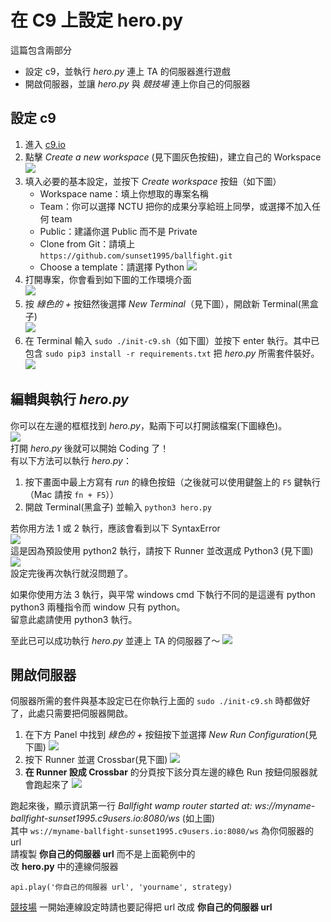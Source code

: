 # 在 C9 上設定 hero.py

這篇包含兩部分
- 設定 c9，並執行 _hero.py_ 連上 TA 的伺服器進行遊戲
- 開啟伺服器，並讓 _hero.py_ 與 _競技場_ 連上你自己的伺服器


## 設定 c9
1. 進入 [c9.io](https://c9.io/)
2. 點擊 _Create a new workspace_ (見下圖灰色按鈕)，建立自己的 Workspace  
    ![](../images/c9-0.png)  
3. 填入必要的基本設定，並按下 _Create workspace_ 按鈕（如下圖）  
    - Workspace name：填上你想取的專案名稱
    - Team：你可以選擇 NCTU 把你的成果分享給班上同學，或選擇不加入任何 team
    - Public：建議你選 Public 而不是 Private
    - Clone from Git：請填上 `https://github.com/sunset1995/ballfight.git`
    - Choose a template：請選擇 Python
    ![](../images/c9-1.png)  
4. 打開專案，你會看到如下圖的工作環境介面  
    ![](../images/c9-2.png)  
5. 按 _綠色的 +_ 按鈕然後選擇 _New Terminal_（見下圖），開啟新 Terminal(黑盒子)  
    ![](../images/c9-3.png)  
6. 在 Terminal 輸入 `sudo ./init-c9.sh`（如下圖）並按下 enter 執行。其中已包含 `sudo pip3 install -r requirements.txt` 把 _hero.py_ 所需套件裝好。  
    ![](../images/c9-4.png)  


## 編輯與執行 _hero.py_
你可以在左邊的框框找到 _hero.py_，點兩下可以打開該檔案(下圖綠色)。  
![](../images/c9-5.png)  
打開 _hero.py_ 後就可以開始 Coding 了！  
有以下方法可以執行 _hero.py_：  
1. 按下畫面中最上方寫有 _run_ 的綠色按鈕（之後就可以使用鍵盤上的 `F5` 鍵執行（Mac 請按 `fn + F5`））  
2. 開啟 Terminal(黑盒子) 並輸入 `python3 hero.py`  

若你用方法 1 或 2 執行，應該會看到以下 SyntaxError    
![](../images/c9-6.png)  
這是因為預設使用 python2 執行，請按下 Runner 並改選成 Python3 (見下圖)
![](../images/c9-7.png)  
設定完後再次執行就沒問題了。

如果你使用方法 3 執行，與平常 windows cmd 下執行不同的是這邊有 python python3 兩種指令而 window 只有 python。  
留意此處請使用 python3 執行。  

至此已可以成功執行 _hero.py_ 並連上 TA 的伺服器了～
![](../images/c9-final.png)  


## 開啟伺服器
伺服器所需的套件與基本設定已在你執行上面的 `sudo ./init-c9.sh` 時都做好了，此處只需要把伺服器開啟。  
1. 在下方 Panel 中找到 _綠色的 +_ 按鈕按下並選擇 _New Run Configuration_(見下圖)
    ![](../images/c9-server-0.png)  
2. 按下 Runner 並選 Crossbar(見下圖)
    ![](../images/c9-server-1.png)  
3. __在 Runner 設成 Crossbar__ 的分頁按下該分頁左邊的綠色 Run 按鈕伺服器就會跑起來了
    ![](../images/c9-server-final.png)  

跑起來後，顯示資訊第一行 _Ballfight wamp router started at: ws://myname-ballfight-sunset1995.c9users.io:8080/ws_ (如上圖)  
其中 `ws://myname-ballfight-sunset1995.c9users.io:8080/ws` 為你伺服器的 url  
請複製 __你自己的伺服器 url__ 而不是上面範例中的  
改 __hero.py__ 中的連線伺服器  
```
api.play('你自己的伺服器 url', 'yourname', strategy)
```
[競技場](http://snp2016.nctu.me/) 一開始連線設定時請也要記得把 url 改成 __你自己的伺服器 url__  
